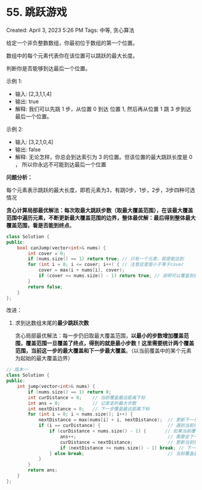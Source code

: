# 55. 跳跃游戏

Created: April 3, 2023 5:26 PM
Tags: 中等, 贪心算法

给定一个非负整数数组，你最初位于数组的第一个位置。

数组中的每个元素代表你在该位置可以跳跃的最大长度。

判断你是否能够到达最后一个位置。

示例 1:

- 输入: [2,3,1,1,4]
- 输出: true
- 解释: 我们可以先跳 1 步，从位置 0 到达 位置 1, 然后再从位置 1 跳 3 步到达最后一个位置。

示例 2:

- 输入: [3,2,1,0,4]
- 输出: false
- 解释: 无论怎样，你总会到达索引为 3 的位置。但该位置的最大跳跃长度是 0 ， 所以你永远不可能到达最后一个位置

**问题分析：**

每个元素表示跳跃的最大长度，即若元素为3，有跳0步，1步，2步，3步四种可选情况

**贪心计算局部最优解法：每次取最大跳跃步数（取最大覆盖范围），在该最大覆盖范围中遍历元素，不断更新最大覆盖范围的边界，整体最优解：最后得到整体最大覆盖范围，看是否能到终点**。

```cpp
class Solution {
public:
    bool canJump(vector<int>& nums) {
        int cover = 0;
        if (nums.size() == 1) return true; // 只有一个元素，就是能达到
        for (int i = 0; i <= cover; i++) { // 注意这里是小于等于cover
            cover = max(i + nums[i], cover);
            if (cover >= nums.size() - 1) return true; // 说明可以覆盖到终点了
        }
        return false;
    }
};
```

改进：

1. 求到达数组末尾的**最少跳跃次数**
    
    贪心局部最优解法：每一步仍旧取最大覆盖范围，**以最小的步数增加覆盖范围，覆盖范围一旦覆盖了终点，得到的就是最小步数！这里需要统计两个覆盖范围，当前这一步的最大覆盖和下一步最大覆盖**。（以当前覆盖中的某个元素为起始的最大覆盖边界）
    

```cpp
// 版本一
class Solution {
public:
    int jump(vector<int>& nums) {
        if (nums.size() == 1) return 0;
        int curDistance = 0;    // 当前覆盖最远距离下标
        int ans = 0;            // 记录走的最大步数
        int nextDistance = 0;   // 下一步覆盖最远距离下标
        for (int i = 0; i < nums.size(); i++) {
            nextDistance = max(nums[i] + i, nextDistance);  // 更新下一步覆盖最远距离下标
            if (i == curDistance) {                         // 遇到当前覆盖最远距离下标
                if (curDistance < nums.size() - 1) {       // 如果当前覆盖最远距离下标不是终点
                    ans++;                                  // 需要走下一步
                    curDistance = nextDistance;             // 更新当前覆盖最远距离下标（相当于加油了）
                    if (nextDistance >= nums.size() - 1) break; // 下一步的覆盖范围已经可以达到终点，结束循环
                } else break;                               // 当前覆盖最远距到达集合终点，不用做ans++操作了，直接结束
            }
        }
        return ans;
    }
};
```